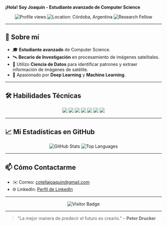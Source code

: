 **¡Hola! Soy Joaquín - Estudiante avanzado de Computer Science**

<p align="center">
  <img src="https://komarev.com/ghpvc/?username=<cotellajoa>&color=blue" alt="Profile views" />
  <img src="https://img.shields.io/badge/🌎-Córdoba%2C%20Argentina-blue" alt="Location: Córdoba, Argentina" />
  <img src="https://img.shields.io/badge/🔬-Becario%20de%20Investigación-blueviolet" alt="Research Fellow" />
</p>

---

## 🔭 Sobre mí

- 🎓 **Estudiante avanzado** de Computer Science.
- 🛰️ **Becario de Investigación** en procesamiento de imágenes satelitales.
- 🧪 Utilizo **Ciencia de Datos** para identificar patrones y extraer información de imágenes de satélite.
- 🤖 Apasionado por **Deep Learning** y **Machine Learning**.

---

## 🛠️ Habilidades Técnicas

<p align="center">
  <img src="https://img.shields.io/badge/Python-3776AB?logo=python&logoColor=white" />
  <img src="https://img.shields.io/badge/TensorFlow-FF6F00?logo=tensorflow&logoColor=white" />
  <img src="https://img.shields.io/badge/Pandas-150458?logo=pandas&logoColor=white" />
  <img src="https://img.shields.io/badge/NumPy-013243?logo=numpy&logoColor=white" />
  <img src="https://img.shields.io/badge/Scikit--Learn-F7931E?logo=scikit-learn&logoColor=white" />
  <img src="https://img.shields.io/badge/Git-F05032?logo=git&logoColor=white" />
  <img src="https://img.shields.io/badge/Linux-FCC624?logo=linux&logoColor=black" />
</p>

---

## 📈 Mi Estadísticas en GitHub

<p align="center">
  <img src="https://github-readme-stats.vercel.app/api?username=<cotellajoa>&show_icons=true&theme=tokyonight" alt="GitHub Stats" />
  <img src="https://github-readme-stats.vercel.app/api/top-langs/?username=<cotellajoa>&layout=compact&theme=tokyonight" alt="Top Languages" />
</p>

---

## 📫 Cómo Contactarme

- ✉️ Correo: [cotellajoaquin@gmail.com](mailto:cotellajoaquin@gmail.com)
- 🌐 LinkedIn: [Perfil de LinkedIn](www.linkedin.com/in/cotellajoaquin)

---

<p align="center">
  <img src="https://visitor-badge.glitch.me/badge?page_id=<cotellajoa>" alt="Visitor Badge" />
</p>

---

> "La mejor manera de predecir el futuro es crearlo." – **Peter Drucker**
